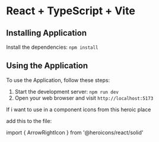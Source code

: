 # React + TypeScript + Vite
## Installing Application

 Install the dependencies: `npm install`

## Using the Application

To use the Application, follow these steps:

1. Start the development server: `npm run dev`
2. Open your web browser and visit `http://localhost:5173`



If i want to use in a component icons from this heroic place

add this to the file:

import { ArrowRightIcon } from '@heroicons/react/solid'

